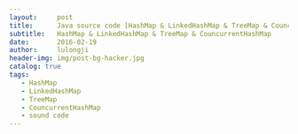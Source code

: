 ```yaml
---
layout:     post
title:      Java source code [HashMap & LinkedHashMap & TreeMap & CouncurrentHashMap]
subtitle:   HashMap & LinkedHashMap & TreeMap & CouncurrentHashMap
date:       2016-02-19
author:     lulongji
header-img: img/post-bg-hacker.jpg
catalog: true
tags:
   - HashMap
   - LinkedHashMap
   - TreeMap
   - CouncurrentHashMap
   - sound code
---
```


# 